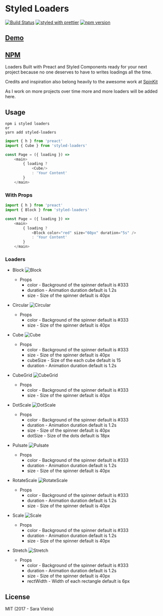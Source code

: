 # Styled Loaders

<!-- [![npm](https://img.shields.io/npm/dt/express.svg)](https://www.npmjs.com/package/styled-loaders) -->
[![Build Status](https://travis-ci.org/SaraVieira/styled-loaders.svg?branch=master)](https://travis-ci.org/SaraVieira/styled-loaders)
[![styled with prettier](https://img.shields.io/badge/styled_with-prettier-ff69b4.svg)](https://github.com/prettier/prettier)
[![npm version](https://badge.fury.io/js/styled-loaders.svg)](https://npmjs.com/styled-loaders)

## [Demo](https://styled-loaders.now.sh/)
## [NPM](https://npmjs.com/styled-loaders)

Loaders Built with Preact and Styled Components ready for your next project because no one deserves to have to writes loadings all the time.

Credits and inspiration also belong heavily to the awesome work at  [SpinKit](http://tobiasahlin.com/spinkit/)

As I work on more projects over time more and more loaders will be added here.

## Usage

```
npm i styled loaders
or
yarn add styled-loaders
```

```js
import { h } from 'preact'
import { Cube } from 'styled-loaders'

const Page = ({ loading }) =>
    <main>
        { loading ?
            <Cube/>
            : 'Your Content'
        }
    </main>

```
### With Props

```js
import { h } from 'preact'
import { Block } from 'styled-loaders'

const Page = ({ loading }) =>
    <main>
        { loading ?
            <Block color="red" size="60px" duration="5s" />
            : 'Your Content'
        }
    </main>

```

### Loaders

* Block
![Block](https://media.giphy.com/media/l378dJlRt7fvGHyfK/giphy.gif)
    * Props
        * color	- Background of the spinner default is #333
        * duration - Animation duration default is 1.2s
        * size - Size of the spinner default is 40px

* Circular
![Circular](https://media.giphy.com/media/l378y26cIAwgAVt4s/giphy.gif)
    * Props
        * color	- Background of the spinner default is #333
        * size - Size of the spinner default is 40px

* Cube
![Cube](https://media.giphy.com/media/3ov9jExQcWP6KTX1FS/giphy.gif)
    * Props
        * color	- Background of the spinner default is #333
        * size - Size of the spinner default is 40px
        * cubeSize - Size of the each cube default is 15
        * duration - Animation duration default is 1.2s

* CubeGrid
![CubeGrid](https://media.giphy.com/media/3ov9k9cASC7gCxpuLu/giphy.gif)
    * Props
        * color	- Background of the spinner default is #333
        * size - Size of the spinner default is 40px

* DotScale
![DotScale](https://media.giphy.com/media/l378c6525UOkzozVS/giphy.gif)
    * Props
        * color	- Background of the spinner default is #333
        * duration - Animation duration default is 1.2s
        * size - Size of the spinner default is 40px
        * dotSize - Size of the dots default is 18px

* Pulsate
![Pulsate](https://media.giphy.com/media/l378ar9YphdtfvkYg/giphy.gif)
    * Props
        * color	- Background of the spinner default is #333
        * duration - Animation duration default is 1.2s
        * size - Size of the spinner default is 40px

* RotateScale
![RotateScale](https://media.giphy.com/media/l378kTgu2VkGC8kyk/giphy.gif)
    * Props
        * color	- Background of the spinner default is #333
        * duration - Animation duration default is 1.2s
        * size - Size of the spinner default is 40px

* Scale
![Scale](https://media.giphy.com/media/l378mCuj3oh3HwMjm/giphy.gif)
    * Props
        * color	- Background of the spinner default is #333
        * duration - Animation duration default is 1.2s
        * size - Size of the spinner default is 40px

* Stretch
![Stretch](https://media.giphy.com/media/3ov9jHpaSIMfW0p19m/giphy.gif)
    * Props
        * color	- Background of the spinner default is #333
        * duration - Animation duration default is 1.2s
        * size - Size of the spinner default is 40px
        * rectWidth - Width of each rectangle default is 6px


## License

MIT (2017 - Sara Vieira)
